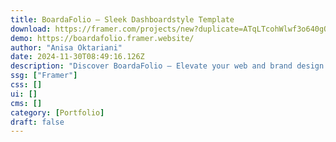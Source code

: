 ```yaml
---
title: BoardaFolio — Sleek Dashboardstyle Template
download: https://framer.com/projects/new?duplicate=ATqLTcohWlwf3o640gO5&via=anisarianiii&duplicateType=siteTemplate
demo: https://boardafolio.framer.website/
author: "Anisa Oktariani"
date: 2024-11-30T08:49:16.126Z
description: "Discover BoardaFolio – Elevate your web and brand design showcase with a sleek dashboard-style template. Perfect for creators, designers, freelancers, and even writers. unleash your creativity today!"
ssg: ["Framer"]
css: []
ui: []
cms: []
category: [Portfolio]
draft: false
---
```

